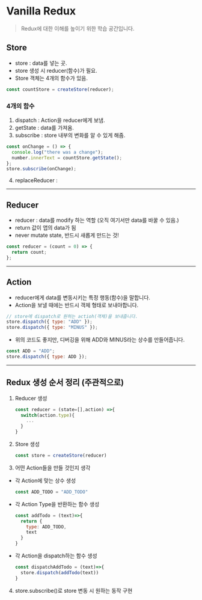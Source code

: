 # Vanilla Redux

> Redux에 대한 이해를 높이기 위한 학습 공간입니다.

## Store

- store : data를 넣는 곳.
- store 생성 시 reducer(함수)가 필요.
- Store 객체는 4개의 함수가 있음.

```js
const countStore = createStore(reducer);
```

### 4개의 함수

1. dispatch : Action을 reducer에게 보냄.
2. getState : data를 가져옴.
3. subscribe : store 내부의 변화를 알 수 있게 해줌.

```js
const onChange = () => {
  console.log("there was a change");
  number.innerText = countStore.getState();
};
store.subscribe(onChange);
```

4. replaceReducer :

---

## Reducer

- reducer : data를 modify 하는 역할 (오직 여기서만 data를 바꿀 수 있음.)
- return 값이 앱의 data가 됨
- never mutate state, 반드시 새롭게 만드는 것!

```js
const reducer = (count = 0) => {
  return count;
};
```

---

## Action

- reducer에게 data를 변동시키는 특정 행동(함수)을 말합니다.
- Action을 보낼 때에는 반드시 객체 형태로 보내야합니다.

```js
// store에 dispatch로 원하는 actioh(객체)을 보내줍니다.
store.dispatch({ type: "ADD" });
store.dispatch({ type: "MINUS" });
```

- 위의 코드도 좋지만, 디버깅을 위해 ADD와 MINUS라는 상수를 만들어줍니다.

```js
const ADD = "ADD";
store.dispatch({ type: ADD });
```
---
## Redux 생성 순서 정리 (주관적으로) 

1. Reducer 생성
    ```js
    const reducer = (state=[],action) =>{
      switch(action.type){
        ...
      }
    }
    ```
2. Store 생성
    ```js
    const store = createStore(reducer)
    ```
3. 어떤 Action들을 만들 것인지 생각
  - 각 Action에 맞는 상수 생성 
    ```js
    const ADD_TODO = "ADD_TODO"
    ```
  - 각 Action Type을 반환하는 함수 생성
    ```js
    const addTodo = (text)=>{
      return {
        type: ADD_TODO,
        text
      }
    }
    ```
  - 각 Action을 dispatch하는 함수 생성 
    ```js
    const dispatchAddTodo = (text)=>{
      store.dispatch(addTodo(text))
    }
    ```

4. store.subscribe()로 store 변동 시 원하는 동작 구현 